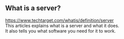 ## What is a server?<br/>
https://www.techtarget.com/whatis/definition/server<br/>
This articles explains what is a server and what it does.<br/>
It also tells you what software you need for it to work.
